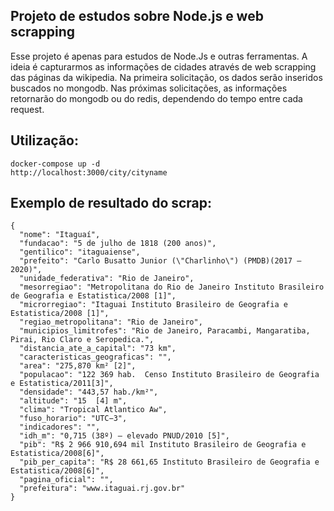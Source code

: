 ## Projeto de estudos sobre Node.js e web scrapping
Esse projeto é apenas para estudos de Node.Js e outras ferramentas.
A ideia é capturarmos as informações de cidades através de web scrapping das páginas da wikipedia.
Na primeira solicitação, os dados serão inseridos buscados no mongodb.
Nas próximas solicitações, as informações retornarão do mongodb ou do redis, dependendo do tempo entre cada request.

## Utilização:

    docker-compose up -d
    http://localhost:3000/city/cityname

## Exemplo de resultado do scrap:

    {
	  "nome": "Itaguaí",
      "fundacao": "5 de julho de 1818 (200 anos)",
      "gentilico": "itaguaiense",
      "prefeito": "Carlo Busatto Junior (\"Charlinho\") (PMDB)(2017 – 2020)",
      "unidade_federativa": "Rio de Janeiro",
      "mesorregiao": "Metropolitana do Rio de Janeiro Instituto Brasileiro de Geografia e Estatistica/2008 [1]",
      "microrregiao": "Itaguai Instituto Brasileiro de Geografia e Estatistica/2008 [1]",
      "regiao_metropolitana": "Rio de Janeiro",
      "municipios_limitrofes": "Rio de Janeiro, Paracambi, Mangaratiba, Pirai, Rio Claro e Seropedica.",
      "distancia_ate_a_capital": "73 km",
      "caracteristicas_geograficas": "",
      "area": "275,870 km² [2]",
      "populacao": "122 369 hab.  Censo Instituto Brasileiro de Geografia e Estatistica/2011[3]",
      "densidade": "443,57 hab./km²",
      "altitude": "15  [4] m",
      "clima": "Tropical Atlantico Aw",
      "fuso_horario": "UTC−3",
      "indicadores": "",
      "idh_m": "0,715 (38º) – elevado PNUD/2010 [5]",
      "pib": "R$ 2 966 910,694 mil Instituto Brasileiro de Geografia e Estatistica/2008[6]",
      "pib_per_capita": "R$ 28 661,65 Instituto Brasileiro de Geografia e Estatistica/2008[6]",
      "pagina_oficial": "",
      "prefeitura": "www.itaguai.rj.gov.br"
    }
